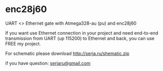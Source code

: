 # enc28j60
UART <> Ethernet gate with Atmega328-au (pu) and enc28j60

If you want use Ethernet connection in your project and need end-to-end transmission from UART (up 115200) to Ethernet and back, you can use FREE my project.

For schematic please download http://serja.ru/shematic.zip

if you have question: serjaru@gmail.com
